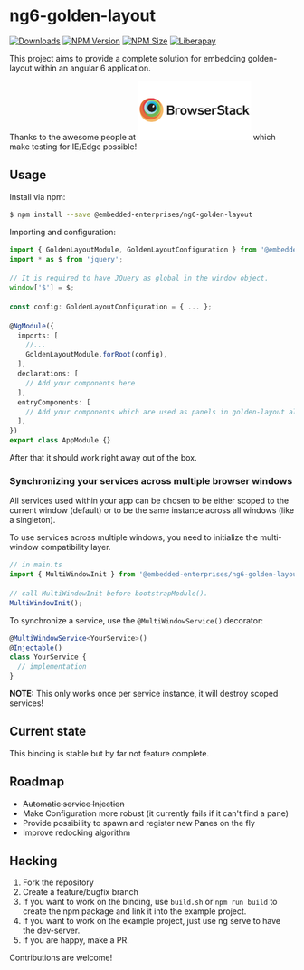 # ng6-golden-layout

[![Downloads](https://img.shields.io/npm/dm/@embedded-enterprises/ng6-golden-layout.svg)](https://www.npmjs.com/package/@embedded-enterprises/ng6-golden-layout) [![NPM Version](https://img.shields.io/npm/v/@embedded-enterprises/ng6-golden-layout.svg)](https://www.npmjs.com/package/@embedded-enterprises/ng6-golden-layout)
[![NPM Size](https://img.shields.io/bundlephobia/min/@embedded-enterprises/ng6-golden-layout.svg)](https://www.npmjs.com/package/@embedded-enterprises/ng6-golden-layout) [![Liberapay](https://img.shields.io/liberapay/receives/embeddedenterprises.svg?logo=liberapay)](https://liberapay.com/EmbeddedEnterprises/donate)

This project aims to provide a complete solution for embedding golden-layout within an angular 6 application.

Thanks to the awesome people at [<img alt="BrowserStack" width="200" src="bs-logo.png">](https://www.browserstack.com) which make testing for IE/Edge possible!

## Usage

Install via npm:

```sh
$ npm install --save @embedded-enterprises/ng6-golden-layout
```

Importing and configuration:
```ts
import { GoldenLayoutModule, GoldenLayoutConfiguration } from '@embedded-enterprises/ng6-golden-layout';
import * as $ from 'jquery';

// It is required to have JQuery as global in the window object.
window['$'] = $;

const config: GoldenLayoutConfiguration = { ... };

@NgModule({
  imports: [
    //...
    GoldenLayoutModule.forRoot(config),
  ],
  declarations: [
    // Add your components here
  ],
  entryComponents: [
    // Add your components which are used as panels in golden-layout also here.
  ],
})
export class AppModule {}
```

After that it should work right away out of the box.

### Synchronizing your services across multiple browser windows

All services used within your app can be chosen to be either scoped to the current window (default) or to be the same instance across all windows (like a singleton).

To use services across multiple windows, you need to initialize the multi-window compatibility layer.

```ts
// in main.ts
import { MultiWindowInit } from '@embedded-enterprises/ng6-golden-layout';

// call MultiWindowInit before bootstrapModule().
MultiWindowInit();
```

To synchronize a service, use the `@MultiWindowService()` decorator:

```ts
@MultiWindowService<YourService>()
@Injectable()
class YourService {
  // implementation
}
```

**NOTE:** This only works once per service instance, it will destroy scoped services!


## Current state

This binding is stable but by far not feature complete.

## Roadmap

- ~~Automatic service Injection~~
- Make Configuration more robust (it currently fails if it can't find a pane)
- Provide possibility to spawn and register new Panes on the fly
- Improve redocking algorithm

## Hacking

1. Fork the repository
2. Create a feature/bugfix branch
3. If you want to work on the binding, use `build.sh` or `npm run build` to create the npm package and link it into the example project.
4. If you want to work on the example project, just use ng serve to have the dev-server.
5. If you are happy, make a PR.

Contributions are welcome!
